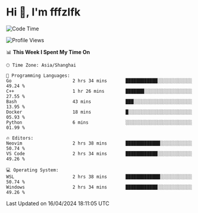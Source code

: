 # Hi 👋, I'm fffzlfk

<!--START_SECTION:waka-->
![Code Time](http://img.shields.io/badge/Code%20Time-694%20hrs-blue)

![Profile Views](http://img.shields.io/badge/Profile%20Views-0-blue)

📊 **This Week I Spent My Time On** 

```text
🕑︎ Time Zone: Asia/Shanghai

💬 Programming Languages: 
Go                       2 hrs 34 mins       ████████████░░░░░░░░░░░░░   49.24 % 
C++                      1 hr 26 mins        ███████░░░░░░░░░░░░░░░░░░   27.55 % 
Bash                     43 mins             ███░░░░░░░░░░░░░░░░░░░░░░   13.95 % 
Docker                   18 mins             █░░░░░░░░░░░░░░░░░░░░░░░░   05.93 % 
Python                   6 mins              ░░░░░░░░░░░░░░░░░░░░░░░░░   01.99 % 

🔥 Editors: 
Neovim                   2 hrs 38 mins       █████████████░░░░░░░░░░░░   50.74 % 
VS Code                  2 hrs 34 mins       ████████████░░░░░░░░░░░░░   49.26 % 

💻 Operating System: 
WSL                      2 hrs 38 mins       █████████████░░░░░░░░░░░░   50.74 % 
Windows                  2 hrs 34 mins       ████████████░░░░░░░░░░░░░   49.26 % 
```


 Last Updated on 16/04/2024 18:11:05 UTC
<!--END_SECTION:waka-->

